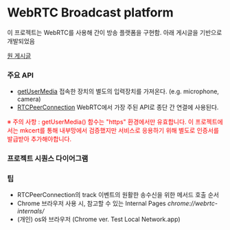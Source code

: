 # WebRTC Broadcast platform

이 프로젝트는 WebRTC를 사용해 간이 방송 플랫폼을 구현함. 아래 게시글을 기반으로 개발되었음

<a href=" https://medium.com/@fengliu_367/getting-started-with-webrtc-a-practical-guide-with-example-code-b0f60efdd0a7">원 게시글</a>

### 주요 API

- <a href="https://developer.mozilla.org/en-US/docs/Web/API/MediaDevices/getUserMedia">getUserMedia</a> 접속한 장치의 별도의 입력장치를 가져온다. (e.g. microphone, camera)
- <a href="https://developer.mozilla.org/en-US/docs/Web/API/RTCPeerConnection">RTCPeerConnection</a> WebRTC에서 가장 주된 API로 종단 간 연결에 사용된다.

<span style="color: red;">※ 주의 사항 : getUserMedia() 함수는 "https" 환경에서만 유효합니다. 이 프로젝트에서는 mkcert를 통해 내부망에서 검증했지만 서비스로 응용하기 위해 별도로 인증서를 발급받아 추가해야합니다.</span>


### 프로젝트 시퀀스 다이어그램

### 팁
- RTCPeerConnection의 track 이벤트의 원활한 송수신을 위한 메서드 호출 순서
- Chrome 브라우저 사용 시, 참고할 수 있는 Internal Pages *chrome://webrtc-internals/*
- (개인) os와 브라우저 (Chrome ver. Test Local Network.app)
